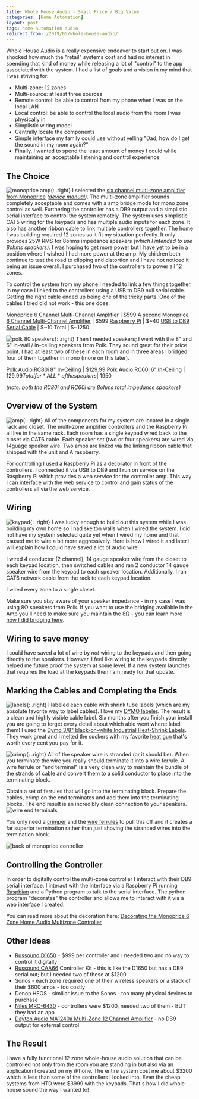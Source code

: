```yaml
---
title: Whole House Audio - Small Price / Big Value
categories: [Home Automation]
layout: post
tags: home-automation audio
redirect_from: /2019/05/whole-house-audio/
---
```


Whole House Audio is a really expensive endeavor to start out on.  I was shocked how much the "retail" systems cost and had no interest in spending that kind of money while releasing a lot of "control" to the app associated with the system.  I had a list of goals and a vision in my mind that I was striving for:

+ Multi-zone: 12 zones
+ Multi-source: at least three sources
+ Remote control: be able to control from my phone when I was on the local LAN
+ Local control: be able to control the local audio from the room I was physically in
+ Simplistic wiring model
+ Centrally locate the components
+ Simple interface my family could use without yelling "Dad, how do I get the sound in my room again?"
+ Finally, I wanted to spend the least amount of money I could while maintaining an acceptable listening and control experience

The Choice
----------
![monoprice amp](https://s3-us-west-2.amazonaws.com/chrisschuld.com/images/monoprice-amp.png){: .right}
I selected the [six channel multi-zone amplifier from Monoprice](https://www.monoprice.com/product?p_id=10761) *([device manual](https://downloads.monoprice.com/files/manuals/10761_Manual_141028.pdf))*.  The multi-zone amplifier sounds completely acceptable and comes with a amp bridge mode for mono zone control as well.  Furthering the controller has a DB9 output and a simplistic serial interface to control the system remotely.  The system uses simplistic CAT5 wiring for the keypads and has multiple audio inputs for each zone.  It also has another ribbon cable to link multiple controllers together.  The home I was building required 12 zones so it fit my situation perfectly.  It only provides 25W RMS for 8ohms impedance speakers *(which I intended to use 8ohms speakers)*.  I was hoping to get more power but I have yet to be in a position where I wished I had more power at the amp.  My children both continue to test the road to clipping and distortion and I have not noticed it being an issue overall.  I purchased two of the controllers to power all 12 zones.

To control the system from my phone I needed to link a few things together.  In my case I linked to the controllers using a USB to DB9 null serial cable.  Getting the right cable ended up being one of the tricky parts.  One of the cables I tried did not work - this one does.

[Monoprice 6 Channel Multi-Channel Amplifier](https://www.monoprice.com/product?p_id=10761)           | $599
[A second Monoprice 6 Channel Multi-Channel Amplifier](https://www.monoprice.com/product?p_id=10761)  | $599
[Raspberry Pi](https://amzn.to/2Xk58og)                                                               | $~40
[USB to DB9 Serial Cable](https://amzn.to/2Xk5Di8)                                                    | $~10
Total                                                                                                 | $~1250

 ![polk 80 speakers](https://s3-us-west-2.amazonaws.com/chrisschuld.com/images/polk-80i.png){: .right}
Then I needed speakers; I went with the 8" and 6" in-wall / in-ceiling speakers from Polk.  They sound great for their price point.  I had at least two of these in each room and in three areas I bridged four of them together in mono (more on this later).

[Polk Audio RC80i 8" In-Ceiling](https://amzn.to/2KkF1rw) | $129.99
[Polk Audio RC60i 6" In-Ceiling](https://amzn.to/2Fbiqcr) | $129.99
Total for  *ALL* of the speakers                          | ~$1950

*(note: both the RC80i and RC60i are 8ohms total impedance speakers)*

Overview of the System
----------------------
![amp](https://s3-us-west-2.amazonaws.com/chrisschuld.com/images/rear-of-mono-price-amp.png){: .right}
All of the components for my system are located in a single rack and closet.  The multi-zone amplifier controllers and the Raspberry Pi all live in the same rack.  Each room has a single keypad wired back to the closet via CAT6 cable.  Each speaker set (two or four speakers) are wired via 14guage speaker wire.  Two amps are linked via the linking ribbon cable that shipped with the unit and A raspberry.

For controlling I used a Raspberry Pi as a decorator in front of the controllers.  I connected it via USB to DB9 and I run on service on the Raspberry Pi which provides a web service for the controller amp.  This way I can interface with the web service to control and gain status of the controllers all via the web service.


Wiring
------
![keypad](https://s3-us-west-2.amazonaws.com/chrisschuld.com/images/keypad-wiring.png){: .right}
I was lucky enough to build out this system while I was building my own home so I had skelton walls when I wired the system.  I did not have my system selected quite yet when I wired my home and that caused me to wire a bit more aggressively.  Here is how I wired it and later I will explain how I could have saved a lot of audio wire.

I wired 4 conductor (2 channel), 14 gauge speaker wire from the closet to each keypad location, then switched cables and ran 2 conductor 14 gauge speaker wire from the keypad to each speaker location.  Additionally, I ran CAT6 network cable from the rack to each keypad location.

I wired every zone to a single closet.

Make sure you stay aware of your speaker impedance - in my case I was using 8Ω speakers from Polk.  If you want to use the bridging available in the Amp you'll need to make sure you maintain the 8Ω - you can learn more [how I did bridging here](/2019/05/four-speakers-8ohms-mono/). 

Wiring to save money
--------------------

I could have saved a lot of wire by *not* wiring to the keypads and then going directly to the speakers.  However, I feel like wiring to the keypads directly helped me future proof the system at some level.  If a new system launches that requires the load at the keypads then I am ready for that update.

Marking the Cables and Completing the Ends
------------------------------------------
![labels](https://s3-us-west-2.amazonaws.com/chrisschuld.com/images/wire-labels.png){: .right}
I labeled each cable with shrink tube labels (which are my absolute favorite way to label cables).  I love my [DYMO labeler](https://amzn.to/2Xk18UI).  The result is a clean and highly visible cable label.  Six months after you finish your install you are going to forget every detail about which able went where: label them!  I used the [Dymo 3/8" black-on-white Industrial Heat-Shrink Labels](https://amzn.to/31A9QxF).  They work great and I melted the suckers with my favorite [heat gun](https://amzn.to/2RiXjtR) that's worth every cent you pay for it.

![crimp](https://s3-us-west-2.amazonaws.com/chrisschuld.com/images/wire-crimp.png){: .right}
All of the speaker wire is stranded (or it should be).  When you terminate the wire you really should terminate it into a wire ferrule.  A wire ferrule or "end terminal" is a very clean way to maintain the bundle of the strands of cable and convert them to a solid conductor to place into the terminating block.

Obtain a set of ferrules that will go into the terminating block.  Prepare the cables, crimp on the end terminates and add them into the terminating blocks.  The end result is an incredibly clean connection to your speakers.
![wire end terminals](https://s3-us-west-2.amazonaws.com/chrisschuld.com/images/wire-to-end-terminal.png)

You only need a [crimper](https://amzn.to/2Rjv9io) and the [wire ferrules](https://amzn.to/2Ihvr6q) to pull this off and it creates a far superior termination rather than just shoving the stranded wires into the termination block.

![back of monoprice controller](https://s3-us-west-2.amazonaws.com/chrisschuld.com/images/back-of-controller.png)


Controlling the Controller
--------------------------

In order to digitally control the multi-zone controller I interact with their DB9 serial interface.  I interact with the interface via a Raspberry Pi running [Raspbian](https://www.raspberrypi.org/downloads/raspbian/) and a Python program to talk to the serial interface.  The python program "decorates" the controller and allows me to interact with it via a web interface I created.

You can read more about the decoration here: [Decorating the Monoprice 6 Zone Home Audio Multizone Controller](/2019/07/decorating-the-monoprice-6-zone-home-audio-multizone-controller/)


Other Ideas
-----------
+ [Russound D1650](https://amzn.to/2IRVlws) - $999 per controller and I needed two and no way to control it digitally
+ [Russound CAA66](https://amzn.to/2KWQL2L) Controller Kit - this is like the D1650 but has a DB9 serial out; but I needed two of these at $1200
+ Sonos - each zone required one of their wireless speakers or a stack of their $600 amps - too costly
+ Denon HEOS - similiar issue to the Sonos - too many physical devices to purchase
+ [Niles MRC-6430](https://amzn.to/2IotFQZ) - controllers were $1200, needed two of them - BUT they had an app
+ [Dayton Audio MA1240a Multi-Zone 12 Channel Amplifier](https://amzn.to/2FasliE) - no DB9 output for external control


The Result
----------
I have a fully functional 12 zone whole-house audio solution that can be controlled not only from the room you are standing in but also via an application I created on my iPhone.  The entire system cost me about $3200 which is less than some of the controllers I looked into.  Even the cheap systems from HTD were $3999 with the keypads.  That's how I did whole-house sound the way I wanted to!
